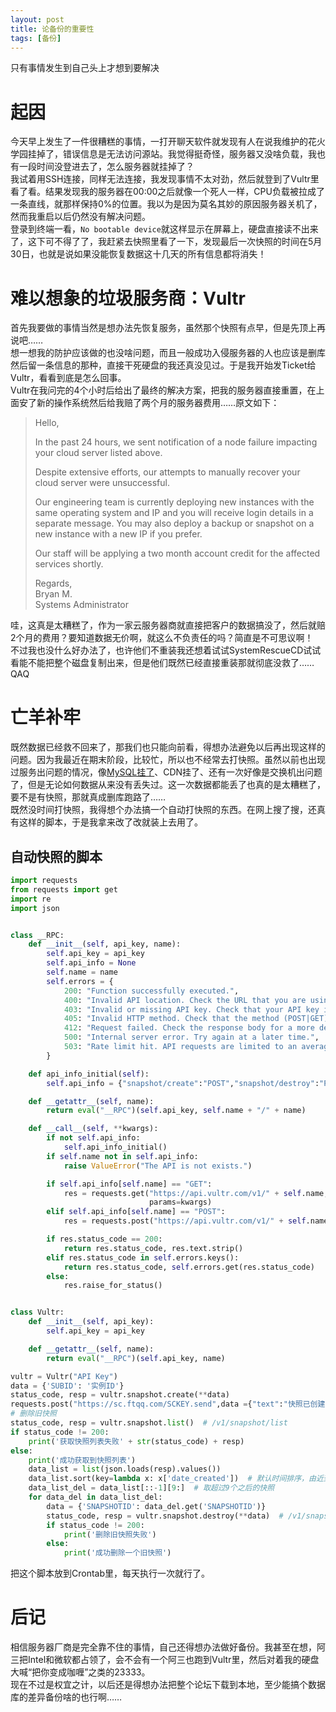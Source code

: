 ```yaml
---
layout: post
title: 论备份的重要性
tags: [备份]
--- 
```

  只有事情发生到自己头上才想到要解决<!--more-->    
  
# 起因
  今天早上发生了一件很糟糕的事情，一打开聊天软件就发现有人在说我维护的花火学园挂掉了，错误信息是无法访问源站。我觉得挺奇怪，服务器又没啥负载，我也有一段时间没登进去了，怎么服务器就挂掉了？   
  我试着用SSH连接，同样无法连接，我发现事情不太对劲，然后就登到了Vultr里看了看。结果发现我的服务器在00:00之后就像一个死人一样，CPU负载被拉成了一条直线，就那样保持0%的位置。我以为是因为莫名其妙的原因服务器关机了，然而我重启以后仍然没有解决问题。   
  登录到终端一看，`No bootable device`就这样显示在屏幕上，硬盘直接读不出来了，这下可不得了了，我赶紧去快照里看了一下，发现最后一次快照的时间在5月30日，也就是说如果没能恢复数据这十几天的所有信息都将消失！   
  
# 难以想象的垃圾服务商：Vultr
  首先我要做的事情当然是想办法先恢复服务，虽然那个快照有点早，但是先顶上再说吧……   
  想一想我的防护应该做的也没啥问题，而且一般成功入侵服务器的人也应该是删库然后留一条信息的那种，直接干死硬盘的我还真没见过。于是我开始发Ticket给Vultr，看看到底是怎么回事。   
  Vultr在我问完的4个小时后给出了最终的解决方案，把我的服务器直接重置，在上面安了新的操作系统然后给我赔了两个月的服务器费用……原文如下：   
> Hello,
>
> In the past 24 hours, we sent notification of a node failure impacting your cloud server listed above.
>
> Despite extensive efforts, our attempts to manually recover your cloud server were unsuccessful.
>
> Our engineering team is currently deploying new instances with the same operating system and IP and you will receive login details in a separate message. You may also deploy a backup or snapshot on a new instance with a new IP if you prefer.
>
> Our staff will be applying a two month account credit for the affected services shortly.
>
> Regards,   
> Bryan M.   
> Systems Administrator 

  哇，这真是太糟糕了，作为一家云服务器商就直接把客户的数据搞没了，然后就赔2个月的费用？要知道数据无价啊，就这么不负责任的吗？简直是不可思议啊！   
  不过我也没什么好办法了，也许他们不重装我还想着试试SystemRescueCD试试看能不能把整个磁盘复制出来，但是他们既然已经直接重装那就彻底没救了……QAQ   
  
# 亡羊补牢
  既然数据已经救不回来了，那我们也只能向前看，得想办法避免以后再出现这样的问题。因为我最近在期末阶段，比较忙，所以也不经常去打快照。虽然以前也出现过服务出问题的情况，像[MySQL挂了](/2020/01/05/devops.html)、CDN挂了、还有一次好像是交换机出问题了，但是无论如何数据从来没有丢失过。这一次数据都能丢了也真的是太糟糕了，要不是有快照，那就真成删库跑路了……         
  既然没时间打快照，我得想个办法搞一个自动打快照的东西。在网上搜了搜，还真有这样的脚本，于是我拿来改了改就装上去用了。
## 自动快照的脚本
```python
import requests
from requests import get
import re
import json


class __RPC:
    def __init__(self, api_key, name):
        self.api_key = api_key
        self.api_info = None
        self.name = name
        self.errors = {
            200: "Function successfully executed.",
            400: "Invalid API location. Check the URL that you are using.",
            403: "Invalid or missing API key. Check that your API key is present and matches your assigned key.",
            405: "Invalid HTTP method. Check that the method (POST|GET) matches what the documentation indicates.",
            412: "Request failed. Check the response body for a more detailed description.",
            500: "Internal server error. Try again at a later time.",
            503: "Rate limit hit. API requests are limited to an average of 2/s. Try your request again later."
        }

    def api_info_initial(self):
        self.api_info = {"snapshot/create":"POST","snapshot/destroy":"POST","snapshot/list":"GET","server/list":"GET"}

    def __getattr__(self, name):
        return eval("__RPC")(self.api_key, self.name + "/" + name)

    def __call__(self, **kwargs):
        if not self.api_info:
            self.api_info_initial()
        if self.name not in self.api_info:
            raise ValueError("The API is not exists.")

        if self.api_info[self.name] == "GET":
            res = requests.get("https://api.vultr.com/v1/" + self.name, headers={"API-Key": self.api_key},
                               params=kwargs)
        elif self.api_info[self.name] == "POST":
            res = requests.post("https://api.vultr.com/v1/" + self.name, headers={"API-Key": self.api_key}, data=kwargs)

        if res.status_code == 200:
            return res.status_code, res.text.strip()
        elif res.status_code in self.errors.keys():
            return res.status_code, self.errors.get(res.status_code)
        else:
            res.raise_for_status()


class Vultr:
    def __init__(self, api_key):
        self.api_key = api_key

    def __getattr__(self, name):
        return eval("__RPC")(self.api_key, name)

vultr = Vultr("API Key")
data = {'SUBID': '实例ID'}
status_code, resp = vultr.snapshot.create(**data)
requests.post("https://sc.ftqq.com/SCKEY.send",data ={"text":"快照已创建","desp": str(status_code)+resp})
# 删除旧快照
status_code, resp = vultr.snapshot.list()  # /v1/snapshot/list
if status_code != 200:
    print('获取快照列表失败' + str(status_code) + resp)
else:
    print('成功获取到快照列表')
    data_list = list(json.loads(resp).values())
    data_list.sort(key=lambda x: x['date_created'])  # 默认时间排序，由近到远
    data_list_del = data_list[::-1][9:]  # 取超过9个之后的快照
    for data_del in data_list_del:
        data = {'SNAPSHOTID': data_del.get('SNAPSHOTID')}
        status_code, resp = vultr.snapshot.destroy(**data)  # /v1/snapshot/destroy
        if status_code != 200:
            print('删除旧快照失败')
        else:
            print('成功删除一个旧快照')
```

  把这个脚本放到Crontab里，每天执行一次就行了。   
  
# 后记
  相信服务器厂商是完全靠不住的事情，自己还得想办法做好备份。我甚至在想，阿三把Intel和微软都占领了，会不会有一个阿三也跑到Vultr里，然后对着我的硬盘大喊“把你变成咖喱”之类的23333。   
  现在不过是权宜之计，以后还是得想办法把整个论坛下载到本地，至少能搞个数据库的差异备份啥的也行啊……
  

